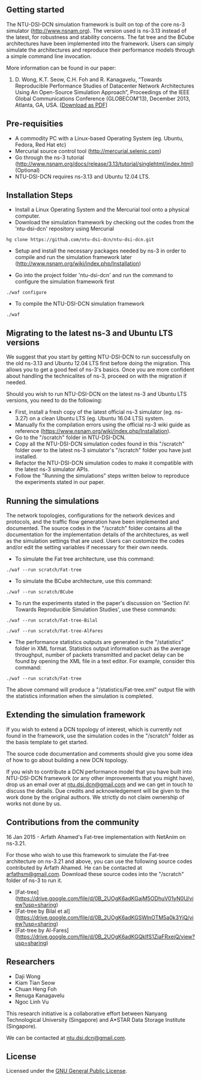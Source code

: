 
Getting started
--------------------------------------
The NTU-DSI-DCN simulation framework is built on top of the core ns-3 simulator (http://www.nsnam.org). The version used is ns-3.13 instead of the latest, for robustness and stability concerns. The fat tree and the BCube architectures have been implemented into the framework. Users can simply simulate the architectures and reproduce their performance models through a simple command line invocation.

More information can be found in our paper:

1. D. Wong, K.T. Seow, C.H. Foh and R. Kanagavelu, “Towards Reproducible Performance Studies of Datacenter Network Architectures Using An Open-Source Simulation Approach”, Proceedings of the IEEE Global Communications Conference (GLOBECOM’13), December 2013, Atlanta, GA, USA. \[[Download as PDF](https://drive.google.com/file/d/0B_2UOgK6adKGRmxGVHRtTkRoaWc/edit?usp=sharing)\]



Pre-requisities
--------------------------------------
- A commodity PC with a Linux-based Operating System (eg. Ubuntu, Fedora, Red Hat etc)
- Mercurial source control tool (http://mercurial.selenic.com)
- Go through the ns-3 tutorial (http://www.nsnam.org/docs/release/3.13/tutorial/singlehtml/index.html) (Optional)
- NTU-DSI-DCN requires ns-3.13 and Ubuntu 12.04 LTS.



Installation Steps
--------------------------------------
- Install a Linux Operating System and the Mercurial tool onto a physical computer. 
- Download the simulation framework by checking out the codes from the 'ntu-dsi-dcn' repository using Mercurial 

```
hg clone https://github.com/ntu-dsi-dcn/ntu-dsi-dcn.git
```

- Setup and install the necessary packages needed by ns-3 in order to compile and run the simulation framework later
(http://www.nsnam.org/wiki/index.php/Installation)


- Go into the project folder 'ntu-dsi-dcn' and run the command to configure the simulation framework first

```
./waf configure
```

- To compile the NTU-DSI-DCN simulation framework

```
./waf
```


Migrating to the latest ns-3 and Ubuntu LTS versions
----------------------------------------------------------------
We suggest that you start by getting NTU-DSI-DCN to run successfully on the old ns-3.13 and Ubuntu 12.04 LTS first before doing the migration. This allows you to get a good feel of ns-3's basics. Once you are more confident about handling the technicalites of ns-3, proceed on with the migration if needed.

Should you wish to run NTU-DSI-DCN on the latest ns-3 and Ubuntu LTS versions, you need to do the following:

- First, install a fresh copy of the latest official ns-3 simulator (eg. ns-3.27) on a clean Ubuntu LTS (eg. Ubuntu 16.04 LTS) system.
- Manually fix the compilation errors using the official ns-3 wiki guide as reference (https://www.nsnam.org/wiki/index.php/Installation).
- Go to the "/scratch" folder in NTU-DSI-DCN.
- Copy all the NTU-DSI-DCN simulation codes found in this "/scratch" folder over to the latest ns-3 simulator's "/scratch" folder you have just installed.
- Refactor the NTU-DSI-DCN simulation codes to make it compatible with the latest ns-3 simulator APIs.
- Follow the "Running the simulations" steps written below to reproduce the experiments stated in our paper.



Running the simulations
--------------------------------------
The network topologies, configurations for the network devices and protocols, and the traffic flow generation have been implemented and documented. The source codes in the "/scratch" folder contains all the documentation for the implementation details of the architectures, as well as the simulation settings that are used. Users can customize the codes and/or edit the setting variables if necessary for their own needs.

- To simulate the Fat tree architecture, use this command:

```
./waf --run scratch/Fat-tree
```

- To simulate the BCube architecture, use this command:

```
./waf --run scratch/BCube
```

- To run the experiments stated in the paper's discussion on 'Section IV: Towards Reproducible Simulation Studies', use these commands:

```
./waf --run scratch/Fat-tree-Bilal

./waf --run scratch/Fat-tree-AlFares
```

- The performance statistics outputs are generated in the "/statistics" folder in XML format. Statistics output information such as the average throughput, number of packets transmitted and packet delay can be found by opening the XML file in a text editor. For example, consider this command:

```
./waf --run scratch/Fat-tree 
```

The above command will produce a "/statistics/Fat-tree.xml" output file with the statistics information when the simulation is completed.




Extending the simulation framework
--------------------------------------
If you wish to extend a DCN topology of interest, which is currently not found in the framework, use the simulation codes in the "/scratch" folder as the basis template to get started.

The source code documentation and comments should give you some idea of how to go about building a new DCN topology.

If you wish to contribute a DCN performance model that you have built into NTU-DSI-DCN framework (or any other improvements that you might have), drop us an email over at ntu.dsi.dcn@gmail.com and we can get in touch to discuss the details. Due credits and acknowledgement will be given to the work done by the original authors. We strictly do not claim ownership of works not done by us.




Contributions from the community
--------------------------------------
16 Jan 2015 - Arfath Ahamed's Fat-tree implementation with NetAnim on ns-3.21.

For those who wish to use this framework to simulate the Fat-tree architecture on ns-3.21 and above, you can use the following source codes contributed by Arfath Ahamed. He can be contacted at <arfathsm@gmail.com>. Download these source codes into the "/scratch" folder of ns-3 to run it. 

- [Fat-tree] (https://drive.google.com/file/d/0B_2UOgK6adKGajM5ODhuV01yN0U/view?usp=sharing)
- [Fat-tree by Bilal et al] (https://drive.google.com/file/d/0B_2UOgK6adKGSWlnOTM5a0k3YjQ/view?usp=sharing)
- [Fat-tree by Al-Fares] (https://drive.google.com/file/d/0B_2UOgK6adKGQklfS1ZiaFRxejQ/view?usp=sharing) 


Researchers
--------------------------------------
* Daji Wong
* Kiam Tian Seow
* Chuan Heng Foh
* Renuga Kanagavelu
* Ngoc Linh Vu

This research initiative is a collaborative effort between Nanyang Technological University (Singapore) and A*STAR Data Storage Institute (Singapore).

We can be contacted at ntu.dsi.dcn@gmail.com.

License
--------------------------------------
Licensed under the [GNU General Public License](https://github.com/ntu-dsi-dcn/ntu-dsi-dcn/blob/master/LICENSE).
